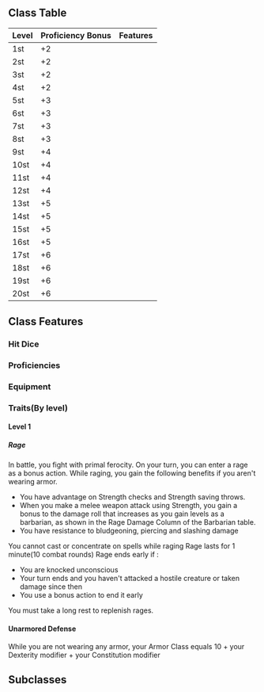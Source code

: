 ## **Class Table**

| Level             | Proficiency Bonus | Features          | 
| ----------------- | ----------------- | ----------------- |
| 1st               | +2 ||
| 2st               | +2 ||
| 3st               | +2 ||
| 4st               | +2 ||
| 5st               | +3 ||
| 6st               | +3 ||
| 7st               | +3 ||
| 8st               | +3 ||
| 9st               | +4 ||
| 10st              | +4 ||
| 11st              | +4 ||
| 12st              | +4 ||
| 13st              | +5 ||
| 14st              | +5 ||
| 15st              | +5 ||
| 16st              | +5 ||
| 17st              | +6 ||
| 18st              | +6 ||
| 19st              | +6 ||
| 20st              | +6 ||


## **Class Features**
### Hit Dice
### Proficiencies
### Equipment
### Traits(By level)
#### Level 1
##### Rage
In battle, you fight with primal ferocity. On your turn, you can enter a rage as a bonus action.
While raging, you gain the following benefits if you aren't wearing armor.
- You have advantage on Strength checks and Strength saving throws.
- When you make a melee weapon attack using Strength, you gain a bonus to the damage roll that increases as you gain levels as a barbarian, as shown in the Rage Damage Column of the Barbarian table.
- You have resistance to bludgeoning, piercing and slashing damage

You cannot cast or concentrate on spells while raging
Rage lasts for 1 minute(10 combat rounds)
Rage ends early if :
- You are knocked unconscious
- Your turn ends and you haven't attacked a hostile creature or taken damage since then
- You use a bonus action to end it early

You must take a long rest to replenish rages.

#### Unarmored Defense 
While you are not wearing any armor, your Armor Class equals 10 + your Dexterity modifier + your Constitution modifier

## **Subclasses**
